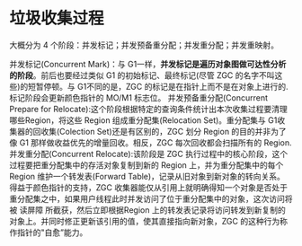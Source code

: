 

# 垃圾收集过程
大概分为 4 个阶段：并发标记；并发预备重分配；并发重分配；并发重映射。

并发标记(Concurrent Mark)：与 G1一样，**并发标记是遍历对象图做可达性分析的阶段**。前后也要经过类似 G1 的初始标记、最终标记(尽管 ZGC 的名字不叫这些)的短暂停顿。与 G1不同的是，ZGC 的标记是在指针上而不是在对象上进行的.标记阶段会更新颜色指针的 MO/M1 标志位。
并发预备重分配(Concurrent Prepare for Relocate):这个阶段根据特定的查询条件统计出本次收集过程要清理哪些Region，将这些 Region 组成重分配集(Relocation Set)。重分配集与 G1收集器的回收集(Colection Set)还是有区别的，ZGC 划分 Region 的目的并非为了像 G1 那样做收益优先的增量回收。相反，ZGC 每次回收都会扫描所有的
Region.
并发重分配(Concurrent Relocate):该阶段是 ZGC 执行过程中的核心阶段，这个过程要把重分配集中的存活对象复制到新的 Region 上，并为重分配集中的每个 Region 维护一个转发表(Forward Table)，记录从旧对象到新对象的转向关系。得益于颜色指针的支持，ZGC 收集器能仅从引用上就明确得知一个对象是否处于重分配集之中，如果用户线程此时并发访问了位于重分配集中的对象，这次访问将被 读屏障 所截获，然后立即根据Region 上的转发表记录将访问转发到新复制的对象上。并同时修正更新该引用的值，使其直接指向新对象，ZGC 的这种行为称作指针的"自愈”能力。